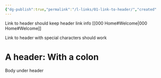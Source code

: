 ```yaml
---
{"dg-publish":true,"permalink":"/l-links/01-link-to-header/","created":"2024-05-07T10:12:25.000-05:00","updated":"2024-05-07T10:12:25.000-05:00"}
---
```


Link to header should keep header link info
[[000 Home#Welcome\|000 Home#Welcome]]

Link to header with special characters should work

<div class="transclusion internal-embed is-loaded"><div class="markdown-embed">



# A header: With a colon
Body under header


</div></div>

